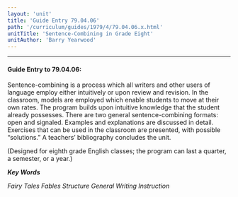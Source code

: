 ```yaml
---
layout: 'unit'
title: 'Guide Entry 79.04.06'
path: '/curriculum/guides/1979/4/79.04.06.x.html'
unitTitle: 'Sentence-Combining in Grade Eight'
unitAuthor: 'Barry Yearwood'
---
```


<body>
<hr/>
 <h4>
  Guide Entry to 79.04.06:
 </h4>
 Sentence-combining is a process which all writers and other users of language employ either intuitively or upon review and revision.  In the classroom, models are employed which enable students to move at their own rates.  The program builds upon intuitive knowledge that the student already possesses.  There are two general sentence-combining formats: open and signaled.  Examples and explanations are discussed in detail.  Exercises that can be used in the classroom are presented, with possible “solutions.” A teachers’ bibliography concludes the unit.
 <p>
  (Designed for eighth grade English classes; the program can last a quarter, a semester, or a year.)
 </p>
<p>
  <b>
   <i>
    Key Words
   </i>
  </b>
  <br/>
 </p>
 <p>
  <i>
   Fairy Tales Fables Structure General Writing Instruction
  </i>
 </p>

</body>
